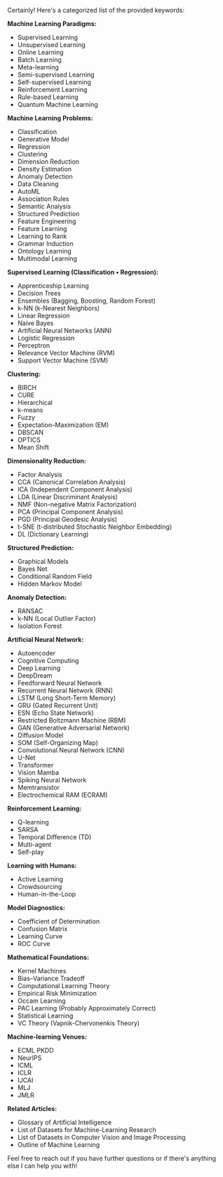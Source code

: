Certainly! Here's a categorized list of the provided keywords:

**Machine Learning Paradigms:**
- Supervised Learning
- Unsupervised Learning
- Online Learning
- Batch Learning
- Meta-learning
- Semi-supervised Learning
- Self-supervised Learning
- Reinforcement Learning
- Rule-based Learning
- Quantum Machine Learning

**Machine Learning Problems:**
- Classification
- Generative Model
- Regression
- Clustering
- Dimension Reduction
- Density Estimation
- Anomaly Detection
- Data Cleaning
- AutoML
- Association Rules
- Semantic Analysis
- Structured Prediction
- Feature Engineering
- Feature Learning
- Learning to Rank
- Grammar Induction
- Ontology Learning
- Multimodal Learning

**Supervised Learning (Classification • Regression):**
- Apprenticeship Learning
- Decision Trees
- Ensembles (Bagging, Boosting, Random Forest)
- k-NN (k-Nearest Neighbors)
- Linear Regression
- Naive Bayes
- Artificial Neural Networks (ANN)
- Logistic Regression
- Perceptron
- Relevance Vector Machine (RVM)
- Support Vector Machine (SVM)

**Clustering:**
- BIRCH
- CURE
- Hierarchical
- k-means
- Fuzzy
- Expectation–Maximization (EM)
- DBSCAN
- OPTICS
- Mean Shift

**Dimensionality Reduction:**
- Factor Analysis
- CCA (Canonical Correlation Analysis)
- ICA (Independent Component Analysis)
- LDA (Linear Discriminant Analysis)
- NMF (Non-negative Matrix Factorization)
- PCA (Principal Component Analysis)
- PGD (Principal Geodesic Analysis)
- t-SNE (t-distributed Stochastic Neighbor Embedding)
- DL (Dictionary Learning)

**Structured Prediction:**
- Graphical Models
- Bayes Net
- Conditional Random Field
- Hidden Markov Model

**Anomaly Detection:**
- RANSAC
- k-NN (Local Outlier Factor)
- Isolation Forest

**Artificial Neural Network:**
- Autoencoder
- Cognitive Computing
- Deep Learning
- DeepDream
- Feedforward Neural Network
- Recurrent Neural Network (RNN)
- LSTM (Long Short-Term Memory)
- GRU (Gated Recurrent Unit)
- ESN (Echo State Network)
- Restricted Boltzmann Machine (RBM)
- GAN (Generative Adversarial Network)
- Diffusion Model
- SOM (Self-Organizing Map)
- Convolutional Neural Network (CNN)
- U-Net
- Transformer
- Vision Mamba
- Spiking Neural Network
- Memtransistor
- Electrochemical RAM (ECRAM)

**Reinforcement Learning:**
- Q-learning
- SARSA
- Temporal Difference (TD)
- Multi-agent
- Self-play

**Learning with Humans:**
- Active Learning
- Crowdsourcing
- Human-in-the-Loop

**Model Diagnostics:**
- Coefficient of Determination
- Confusion Matrix
- Learning Curve
- ROC Curve

**Mathematical Foundations:**
- Kernel Machines
- Bias–Variance Tradeoff
- Computational Learning Theory
- Empirical Risk Minimization
- Occam Learning
- PAC Learning (Probably Approximately Correct)
- Statistical Learning
- VC Theory (Vapnik-Chervonenkis Theory)

**Machine-learning Venues:**
- ECML PKDD
- NeurIPS
- ICML
- ICLR
- IJCAI
- MLJ
- JMLR

**Related Articles:**
- Glossary of Artificial Intelligence
- List of Datasets for Machine-Learning Research
- List of Datasets in Computer Vision and Image Processing
- Outline of Machine Learning

Feel free to reach out if you have further questions or if there's anything else I can help you with!